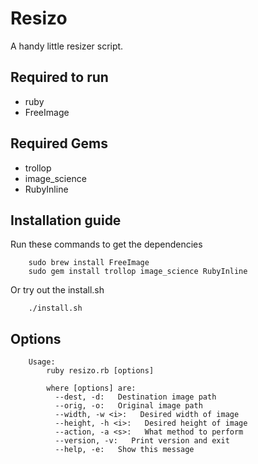 Resizo
=======
A handy little resizer script.

## Required to run
- ruby
- FreeImage

## Required Gems
- trollop
- image_science
- RubyInline

## Installation guide
Run these commands to get the dependencies

        sudo brew install FreeImage
        sudo gem install trollop image_science RubyInline

Or try out the install.sh
        
        ./install.sh

## Options

        Usage:
            ruby resizo.rb [options]
  
            where [options] are:
              --dest, -d:   Destination image path
              --orig, -o:   Original image path
              --width, -w <i>:   Desired width of image
              --height, -h <i>:   Desired height of image
              --action, -a <s>:   What method to perform
              --version, -v:   Print version and exit
              --help, -e:   Show this message

